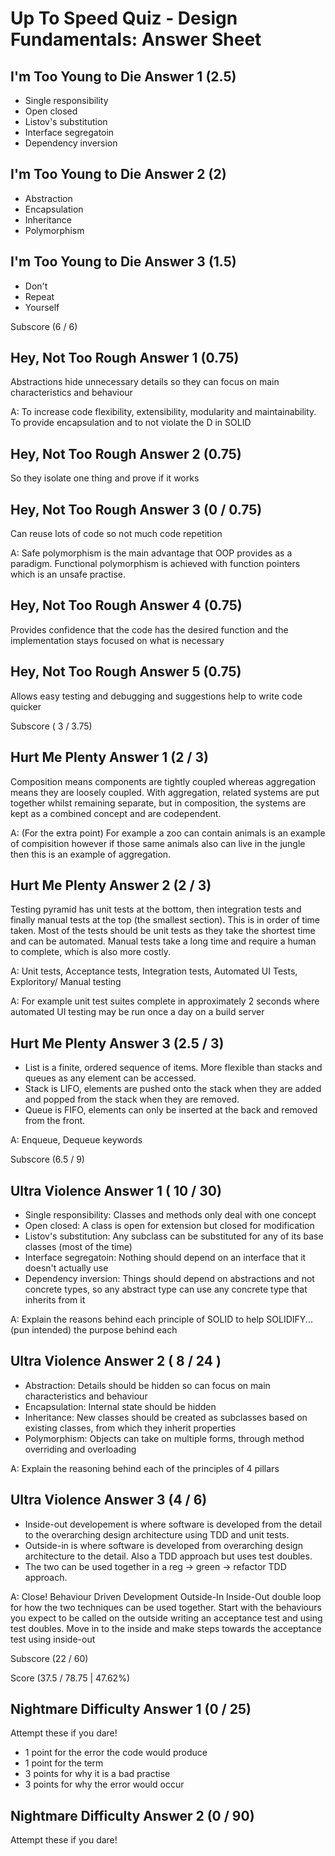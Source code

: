 # Up To Speed Quiz - Design Fundamentals: Answer Sheet

## I'm Too Young to Die Answer 1 (2.5)

* Single responsibility
* Open closed
* Listov's substitution
* Interface segregatoin
* Dependency inversion

## I'm Too Young to Die Answer 2 (2)

* Abstraction
* Encapsulation
* Inheritance
* Polymorphism

## I'm Too Young to Die Answer 3 (1.5)

* Don't
* Repeat
* Yourself

Subscore (6 / 6)

## Hey, Not Too Rough Answer 1 (0.75)

Abstractions hide unnecessary details so they can focus on main characteristics and behaviour

A: To increase code flexibility, extensibility, modularity and maintainability. To provide encapsulation and to not violate the D in SOLID

## Hey, Not Too Rough Answer 2 (0.75)

So they isolate one thing and prove if it works

## Hey, Not Too Rough Answer 3 (0 / 0.75)

Can reuse lots of code so not much code repetition

A: Safe polymorphism is the main advantage that OOP provides as a paradigm. Functional polymorphism is achieved with function pointers which is an unsafe practise.

## Hey, Not Too Rough Answer 4 (0.75)

Provides confidence that the code has the desired function and the implementation stays focused on what is necessary

## Hey, Not Too Rough Answer 5 (0.75)

Allows easy testing and debugging and suggestions help to write code quicker

Subscore ( 3 / 3.75)

## Hurt Me Plenty Answer 1 (2 / 3)

Composition means components are tightly coupled whereas aggregation means they are loosely coupled. With aggregation, related systems are put together whilst remaining separate, but in composition, the systems are kept as a combined concept and are codependent.

A: (For the extra point) For example a zoo can contain animals is an example of compisition however if those same animals also can live in the jungle then this is an example of aggregation.

## Hurt Me Plenty Answer 2 (2 / 3)

Testing pyramid has unit tests at the bottom, then integration tests and finally manual tests at the top (the smallest section). This is in order of time taken. Most of the tests should be unit tests as they take the shortest time and can be automated. Manual tests take a long time and require a human to complete, which is also more costly.

A: Unit tests, Acceptance tests, Integration tests, Automated UI Tests, Exploritory/ Manual testing

A: For example unit test suites complete in approximately 2 seconds where automated UI testing may be run once a day on a build server

## Hurt Me Plenty Answer 3 (2.5 / 3)

* List is a finite, ordered sequence of items. More flexible than stacks and queues as any element can be accessed.
* Stack is LIFO, elements are pushed onto the stack when they are added and popped from the stack when they are removed.
* Queue is FIFO, elements can only be inserted at the back and removed from the front.

A: Enqueue, Dequeue keywords

Subscore (6.5 / 9)

## Ultra Violence Answer 1 ( 10 / 30)

* Single responsibility: Classes and methods only deal with one concept
* Open closed: A class is open for extension but closed for modification
* Listov's substitution: Any subclass can be substituted for any of its base classes (most of the time)
* Interface segregatoin: Nothing should depend on an interface that it doesn't actually use
* Dependency inversion: Things should depend on abstractions and not concrete types, so any abstract type can use any concrete type that inherits from it

A: Explain the reasons behind each principle of SOLID to help SOLIDIFY... (pun intended) the purpose behind each

## Ultra Violence Answer 2 ( 8 / 24 )

* Abstraction: Details should be hidden so can focus on main characteristics and behaviour
* Encapsulation: Internal state should be hidden
* Inheritance: New classes should be created as subclasses based on existing classes, from which they inherit properties
* Polymorphism: Objects can take on multiple forms, through method overriding and overloading

A: Explain the reasoning behind each of the principles of 4 pillars

## Ultra Violence Answer 3 (4 / 6)

* Inside-out developement is where software is developed from the detail to the overarching design architecture using TDD and unit tests.
* Outside-in is where software is developed from overarching design architecture to the detail. Also a TDD approach but uses test doubles.
* The two can be used together in a reg -> green -> refactor TDD approach.

A: Close! Behaviour Driven Development Outside-In Inside-Out double loop for how the two techniques can be used together. Start with the behaviours you expect to be called on the outside writing an acceptance test and using test doubles. Move in to the inside and make steps towards the acceptance test using inside-out

Subscore (22 / 60)

Score (37.5 / 78.75 | 47.62%)

## Nightmare Difficulty Answer 1 (0 / 25)

Attempt these if you dare!

* 1 point for the error the code would produce
* 1 point for the term
* 3 points for why it is a bad practise
* 3 points for why the error would occur

## Nightmare Difficulty Answer 2 (0 / 90)

Attempt these if you dare!
